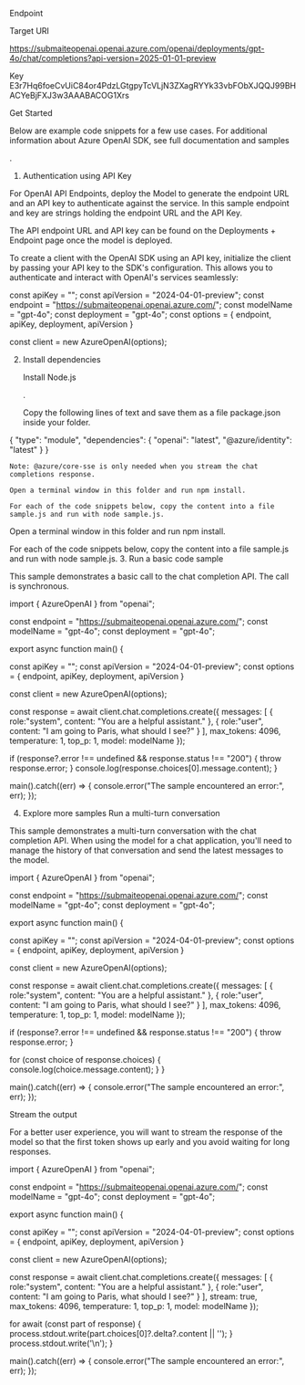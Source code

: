Endpoint

Target URI

https://submaiteopenai.openai.azure.com/openai/deployments/gpt-4o/chat/completions?api-version=2025-01-01-preview

Key
E3r7Hq6foeCvUiC84or4PdzLGtgpyTcVLjN3ZXagRYYk33vbFObXJQQJ99BHACYeBjFXJ3w3AAABACOG1Xrs

Get Started

Below are example code snippets for a few use cases. For additional information about Azure OpenAI SDK, see full documentation
and samples

.
1. Authentication using API Key

For OpenAI API Endpoints, deploy the Model to generate the endpoint URL and an API key to authenticate against the service. In this sample endpoint and key are strings holding the endpoint URL and the API Key.

The API endpoint URL and API key can be found on the Deployments + Endpoint page once the model is deployed.

To create a client with the OpenAI SDK using an API key, initialize the client by passing your API key to the SDK's configuration. This allows you to authenticate and interact with OpenAI's services seamlessly:

const apiKey = "<your-api-key>";
const apiVersion = "2024-04-01-preview";
const endpoint = "https://submaiteopenai.openai.azure.com/";
const modelName = "gpt-4o";
const deployment = "gpt-4o";
const options = { endpoint, apiKey, deployment, apiVersion }

const client = new AzureOpenAI(options);

2. Install dependencies

    Install Node.js 

    .

    Copy the following lines of text and save them as a file package.json inside your folder.

{
  "type": "module",
  "dependencies": {
    "openai": "latest",
    "@azure/identity": "latest"
  }
}

    Note: @azure/core-sse is only needed when you stream the chat completions response.

    Open a terminal window in this folder and run npm install.

    For each of the code snippets below, copy the content into a file sample.js and run with node sample.js.

Open a terminal window in this folder and run npm install.

For each of the code snippets below, copy the content into a file sample.js and run with node sample.js.
3. Run a basic code sample

This sample demonstrates a basic call to the chat completion API. The call is synchronous.

import { AzureOpenAI } from "openai";

const endpoint = "https://submaiteopenai.openai.azure.com/";
const modelName = "gpt-4o";
const deployment = "gpt-4o";

export async function main() {

  const apiKey = "<your-api-key>";
  const apiVersion = "2024-04-01-preview";
  const options = { endpoint, apiKey, deployment, apiVersion }

  const client = new AzureOpenAI(options);

  const response = await client.chat.completions.create({
    messages: [
      { role:"system", content: "You are a helpful assistant." },
      { role:"user", content: "I am going to Paris, what should I see?" }
    ],
    max_tokens: 4096,
      temperature: 1,
      top_p: 1,
      model: modelName
  });

  if (response?.error !== undefined && response.status !== "200") {
    throw response.error;
  }
  console.log(response.choices[0].message.content);
}

main().catch((err) => {
  console.error("The sample encountered an error:", err);
});

4. Explore more samples
Run a multi-turn conversation

This sample demonstrates a multi-turn conversation with the chat completion API. When using the model for a chat application, you'll need to manage the history of that conversation and send the latest messages to the model.

import { AzureOpenAI } from "openai";

const endpoint = "https://submaiteopenai.openai.azure.com/";
const modelName = "gpt-4o";
const deployment = "gpt-4o";

export async function main() {

  const apiKey = "<your-api-key>";
  const apiVersion = "2024-04-01-preview";
  const options = { endpoint, apiKey, deployment, apiVersion }

  const client = new AzureOpenAI(options);

  const response = await client.chat.completions.create({
    messages: [
      { role:"system", content: "You are a helpful assistant." },
      { role:"user", content: "I am going to Paris, what should I see?" }
    ],
    max_tokens: 4096,
      temperature: 1,
      top_p: 1,
      model: modelName
  });

  if (response?.error !== undefined && response.status !== "200") {
    throw response.error;
  }

  for (const choice of response.choices) {
    console.log(choice.message.content);
  }
}

main().catch((err) => {
  console.error("The sample encountered an error:", err);
});

Stream the output

For a better user experience, you will want to stream the response of the model so that the first token shows up early and you avoid waiting for long responses.

import { AzureOpenAI } from "openai";

const endpoint = "https://submaiteopenai.openai.azure.com/";
const modelName = "gpt-4o";
const deployment = "gpt-4o";

export async function main() {

  const apiKey = "<your-api-key>";
  const apiVersion = "2024-04-01-preview";
  const options = { endpoint, apiKey, deployment, apiVersion }

  const client = new AzureOpenAI(options);

  const response = await client.chat.completions.create({
    messages: [
      { role:"system", content: "You are a helpful assistant." },
      { role:"user", content: "I am going to Paris, what should I see?" }
    ],
    stream: true,
    max_tokens: 4096,
      temperature: 1,
      top_p: 1,
      model: modelName
  });

  for await (const part of response) {
    process.stdout.write(part.choices[0]?.delta?.content || '');
  }
  process.stdout.write('\n');
}

main().catch((err) => {
  console.error("The sample encountered an error:", err);
});